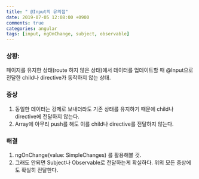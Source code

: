 ```yaml
---
title: " @Input의 유의점"
date: 2019-07-05 12:08:00 +0900
comments: true
categories: angular
tags: [input, ngOnChange, subject, observable]
---
```



### 상황: 
페이지를 유지한 상태(route 하지 않은 상태)에서 데이터를 업데이트할 때 @Input으로 전달한 child나 directive가 동작하지 않는 상태.

### 증상
1. 동일한 데이터는 강제로 보내더라도 기존 상태를 유지하기 때문에 child나 directive에 전달하지 않는다.
2. Array에 아무리 push를 해도 이를 child나 directive를 전달하지 않는다.

### 해결
1. ngOnChange(value: SimpleChanges) 를 활용해볼 것.
2. 그래도 안되면 Subject나 Observable로 전달하는게 확실하다. 위의 모든 증상에도 확실히 전달한다.
